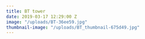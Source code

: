 ```yaml
---
title: BT tower
date: 2019-03-17 12:29:00 Z
image: "/uploads/BT-36ee59.jpg"
thumbnail-image: "/uploads/BT_thumbnail-675d49.jpg"
---
```


